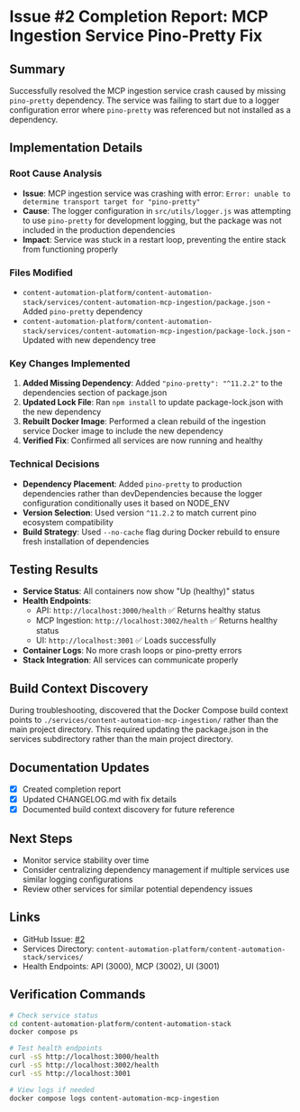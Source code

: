 # Issue #2 Completion Report: MCP Ingestion Service Pino-Pretty Fix

## Summary
Successfully resolved the MCP ingestion service crash caused by missing `pino-pretty` dependency. The service was failing to start due to a logger configuration error where `pino-pretty` was referenced but not installed as a dependency.

## Implementation Details

### Root Cause Analysis
- **Issue**: MCP ingestion service was crashing with error: `Error: unable to determine transport target for "pino-pretty"`
- **Cause**: The logger configuration in `src/utils/logger.js` was attempting to use `pino-pretty` for development logging, but the package was not included in the production dependencies
- **Impact**: Service was stuck in a restart loop, preventing the entire stack from functioning properly

### Files Modified
- `content-automation-platform/content-automation-stack/services/content-automation-mcp-ingestion/package.json` - Added `pino-pretty` dependency
- `content-automation-platform/content-automation-stack/services/content-automation-mcp-ingestion/package-lock.json` - Updated with new dependency tree

### Key Changes Implemented
1. **Added Missing Dependency**: Added `"pino-pretty": "^11.2.2"` to the dependencies section of package.json
2. **Updated Lock File**: Ran `npm install` to update package-lock.json with the new dependency
3. **Rebuilt Docker Image**: Performed a clean rebuild of the ingestion service Docker image to include the new dependency
4. **Verified Fix**: Confirmed all services are now running and healthy

### Technical Decisions
- **Dependency Placement**: Added `pino-pretty` to production dependencies rather than devDependencies because the logger configuration conditionally uses it based on NODE_ENV
- **Version Selection**: Used version `^11.2.2` to match current pino ecosystem compatibility
- **Build Strategy**: Used `--no-cache` flag during Docker rebuild to ensure fresh installation of dependencies

## Testing Results
- **Service Status**: All containers now show "Up (healthy)" status
- **Health Endpoints**: 
  - API: `http://localhost:3000/health` ✅ Returns healthy status
  - MCP Ingestion: `http://localhost:3002/health` ✅ Returns healthy status  
  - UI: `http://localhost:3001` ✅ Loads successfully
- **Container Logs**: No more crash loops or pino-pretty errors
- **Stack Integration**: All services can communicate properly

## Build Context Discovery
During troubleshooting, discovered that the Docker Compose build context points to `./services/content-automation-mcp-ingestion/` rather than the main project directory. This required updating the package.json in the services subdirectory rather than the main project directory.

## Documentation Updates
- [x] Created completion report
- [x] Updated CHANGELOG.md with fix details
- [x] Documented build context discovery for future reference

## Next Steps
- Monitor service stability over time
- Consider centralizing dependency management if multiple services use similar logging configurations
- Review other services for similar potential dependency issues

## Links
- GitHub Issue: [#2](https://github.com/leeray75/content-automation-stack/issues/2)
- Services Directory: `content-automation-platform/content-automation-stack/services/`
- Health Endpoints: API (3000), MCP (3002), UI (3001)

## Verification Commands
```bash
# Check service status
cd content-automation-platform/content-automation-stack
docker compose ps

# Test health endpoints
curl -sS http://localhost:3000/health
curl -sS http://localhost:3002/health
curl -sS http://localhost:3001

# View logs if needed
docker compose logs content-automation-mcp-ingestion
